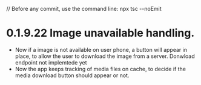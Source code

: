 // Before any commit, use the command line: npx tsc --noEmit

# 0.1.9.22 Image unavailable handling.

- Now if a image is not available on user phone, a button will appear in place, to allow the user to download the image from a server. Donwload endpoint not implemtede yet
- Now the app keeps tracking of media files on cache, to decide if the media download button should appear or not.